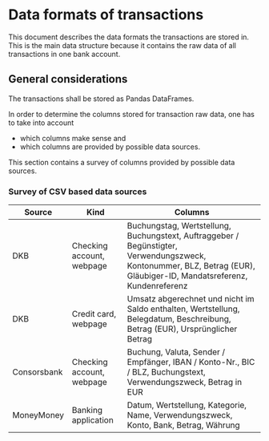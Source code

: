 # Data formats of transactions

This document describes the data formats the transactions are
stored in. This is the main data structure because it contains
the raw data of all transactions in one bank account.

## General considerations

The transactions shall be stored as Pandas DataFrames. 

In order to determine the columns stored for transaction raw 
data, one has to take into account

* which columns make sense and
* which columns are provided by possible data sources.

This section contains a survey of columns provided by possible
data sources.

### Survey of CSV based data sources

| Source  | Kind  | Columns  |
|---|---|---|
| DKB  | Checking account, webpage  | Buchungstag, Wertstellung, Buchungstext, Auftraggeber / Begünstigter, Verwendungszweck, Kontonummer, BLZ, Betrag (EUR), Gläubiger-ID, Mandatsreferenz, Kundenreferenz |
| DKB  | Credit card, webpage       | Umsatz abgerechnet und nicht im Saldo enthalten, Wertstellung, Belegdatum, Beschreibung, Betrag (EUR), Ursprünglicher Betrag  |
| Consorsbank  | Checking account, webpage | Buchung, Valuta, Sender / Empfänger, IBAN / Konto-Nr., BIC / BLZ, Buchungstext, Verwendungszweck, Betrag in EUR |
| MoneyMoney  | Banking application | Datum, Wertstellung, Kategorie, Name, Verwendungszweck, Konto, Bank, Betrag, Währung  |
